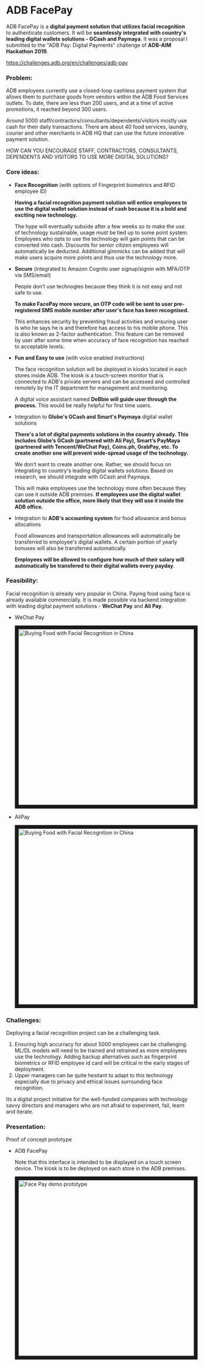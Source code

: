 # ADB FacePay

ADB FacePay is a <b>digital payment solution that utilizes facial recognition</b> to authenticate customers.
It will be <b>seamlessly integrated with country's leading digital wallets solutions - GCash and Paymaya</b>.
It was a proposal I submitted to the "ADB Pay: Digital Payments" challenge of <b>ADB-AIM Hackathon 2019</b>.

https://challenges.adb.org/en/challenges/adb-pay


### Problem:

ADB employees currently use a closed-loop cashless payment system that allows them to purchase goods from vendors within the ADB Food Services outlets. To date, there are less than 200 users, and at a time of active promotions, it reached beyond 300 users.

Around 5000 staff/contractors/consultants/dependents/visitors mostly use cash for their daily transactions. There are about 40 food services, laundry, courier and other merchants in ADB HQ that can use the future innovative payment solution.

HOW CAN YOU ENCOURAGE STAFF, CONTRACTORS, CONSULTANTS, DEPENDENTS AND VISITORS TO USE MORE DIGITAL SOLUTIONS? 


### Core ideas:

- <b>Face Recognition</b> (with options of Fingerprint biometrics and RFID employee ID)

  <b>Having a facial recognition payment solution will entice employees to use the digital wallet solution instead of cash 
  because it is a bold and exciting new technology.</b>
  
  The hype will eventually subside after a few weeks so to make the use of technology sustainable, usage must be tied up to some point system.
  Employees who opts to use the technology will gain points that can be converted into cash.
  Discounts for senior citizen employees will automatically be deducted.
  Additional gimmicks can be added that will make users acquire more points and thus use the technology more.


- <b>Secure</b> (integrated to Amazon Cognito user signup/signin with MFA/OTP via SMS/email)

  People don’t use technogies because they think it is not easy and not safe to use.

  <b>To make FacePay more secure, an OTP code will be sent to user pre-registered SMS mobile number after user's face has been recognised.</b>
  
  This enhances security by preventing fraud activities and 
  ensuring user is who he says he is and therefore has access to his mobile phone. 
  This is also known as 2-factor authentication.
  This feature can be removed by user after some time when accuracy of face recognition has reached to acceptable levels.


- <b>Fun and Easy to use</b> (with voice enabled instructions)

  The face recognition solution will be deployed in kiosks located in each stores inside ADB. 
  The kiosk is a touch-screen monitor that is connected to ADB's private servers and can be accessed and controlled remotely by the IT department for management and monitoring.

  A digital voice assistant named <b> DeBbie will guide user through the process.</b>
  This would be really helpful for first time users.


- Integration to <b>Globe's GCash and Smart's Paymaya</b> digital wallet solutions

  <b> There's a lot of digital payments solutions in the country already.
  This includes Globe’s GCash (partnered with Ali Pay), Smart’s PayMaya (partnered with Tencent/WeChat Pay), Coins.ph, GrabPay, etc.
  To create another one will prevent wide-spread usage of the technology.
  </b>

  We don’t want to create another one.
  Rather, we should focus on integrating to country's leading digital wallets solutions. 
  Based on research, we should integrate with GCash and Paymaya.

  This will make employees use the technology more often because they can use it outside ADB premises.
  <b>If employees use the digital wallet solution outside the office, more likely that they will use it inside the ADB office.</b>

  

- Integration to <b>ADB's accounting system</b> for food allowance and bonus allocations

  Food allowances and transportation allowances will automatically be transferred to employee's digital wallets.
  A certain portion of yearly bonuses will also be transferred automatically.
  
  <b>Employees will be allowed to configure how much of their salary will automatically be transfered to their digital wallets every payday</b>.



### Feasibility:

Facial recognition is already very popular in China.
Paying food using face is already available commercially. 
It is made possible via backend integration with leading digital payment solutions - <b>WeChat Pay</b> and <b>Ali Pay</b>.

- WeChat Pay

  <a href="https://www.youtube.com/watch?v=9HHW0mj2EDc"
    target="_blank"><img src="https://img.youtube.com/vi/9HHW0mj2EDc/0.jpg" 
    alt="Buying Food with Facial Recognition in China" width="480" border="10" /></a>

- AliPay

  <a href="https://www.youtube.com/watch?v=W4P0zt4cnmU"
    target="_blank"><img src="https://img.youtube.com/vi/W4P0zt4cnmU/0.jpg" 
    alt="Buying Food with Facial Recognition in China" width="480" border="10" /></a>



### Challenges:

Deploying a facial recognition project can be a challenging task. 

1. Ensuring high accurracy for about 5000 employees can be challenging. ML/DL models will need to be trained and retrained as more employees use the technology.
   Adding backup alternatives such as fingerprint biometrics or RFID employee id card will be critical in the early stages of deployment.
2. Upper managers can be quite hesitant to adapt to this technology especially due to privacy and ethical issues surrounding face recognition.

Its a digital project initiative for the well-funded companies with technology savvy directors and managers who are not afraid to experiment, fail, learn and iterate.



### Presentation:
	   
Proof of concept prototype

- ADB FacePay
  
  Note that this interface is intended to be displayed on a touch screen device. 
  The kiosk is to be deployed on each store in the ADB premises.

  <a href="https://youtu.be/SCYkW_XRK2c"
    target="_blank"><img src="https://img.youtube.com/vi/SCYkW_XRK2c/0.jpg" 
    alt="Face Pay demo prototype" width="480" border="10" /></a>

